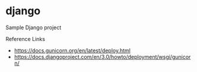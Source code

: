 # django
Sample Django project

Reference Links

- https://docs.gunicorn.org/en/latest/deploy.html
- https://docs.djangoproject.com/en/3.0/howto/deployment/wsgi/gunicorn/